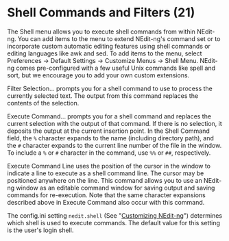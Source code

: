 # Shell Commands and Filters (21)

The Shell menu allows you to execute shell commands from within
NEdit-ng. You can add items to the menu to extend NEdit-ng's command set
or to incorporate custom automatic editing features using shell commands
or editing languages like awk and sed. To add items to the menu, select
Preferences &rarr; Default Settings &rarr; Customize Menus &rarr; Shell
Menu. NEdit-ng comes pre-configured with a few useful Unix commands like
spell and sort, but we encourage you to add your own custom extensions.

Filter Selection... prompts you for a shell command to use to process
the currently selected text. The output from this command replaces the
contents of the selection.

Execute Command... prompts you for a shell command and replaces the
current selection with the output of that command. If there is no
selection, it deposits the output at the current insertion point. In the
Shell Command field, the `%` character expands to the name (including
directory path), and the `#` character expands to the current line
number of the file in the window. To include a `%` or `#` character in
the command, use `%%` or `##`, respectively.

Execute Command Line uses the position of the cursor in the window to
indicate a line to execute as a shell command line. The cursor may be
positioned anywhere on the line. This command allows you to use an
NEdit-ng window as an editable command window for saving output and
saving commands for re-execution. Note that the same character
expansions described above in Execute Command also occur with this
command.

The config.ini setting `nedit.shell` (See "[Customizing NEdit-ng](28.md)")
determines which shell is used to execute commands. The default value
for this setting is the user's login shell.
